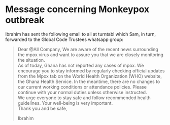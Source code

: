 # Message concerning Monkeypox outbreak

Ibrahim has sent the following email to all at turntabl which Sam, in turn, forwarded to the Global Code Trustees whatsapp group:

> Dear @All Company, 
> We are aware of the recent news surrounding the mpox virus and want to assure you that we are closely monitoring the situation.  
> As of today, Ghana has not reported any cases of mpox. We encourage you to stay informed by regularly checking official updates from the Mpox tab on the World Health Organization (WHO) website, the Ghana Health Service.
> In the meantime, there are no changes to our current working conditions or attendance policies. Please continue with your normal duties unless otherwise instructed.  
> We urge everyone to stay safe and follow recommended health guidelines. Your well-being is very important.  
> Thank you and be safe,  
> 
> Ibrahim
